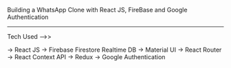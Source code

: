 Building a WhatsApp Clone with React JS, FireBase and Google Authentication

---------------------------------------------------------------------------------

Tech Used -->>

-> React JS
-> Firebase Firestore Realtime DB
-> Material UI
-> React Router
-> React Context API
-> Redux
-> Google Authentication

